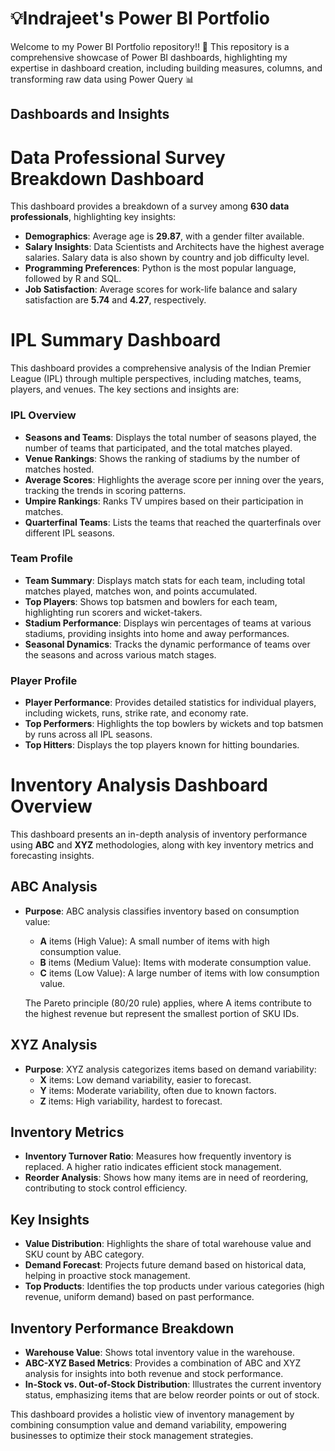 # 💡Indrajeet's Power BI Portfolio

Welcome to my Power BI Portfolio repository!! 🚀
This repository is a comprehensive showcase of Power BI dashboards, highlighting my expertise in dashboard creation, including building measures, columns, and transforming raw data using Power Query 📊

## Dashboards and Insights

# Data Professional Survey Breakdown Dashboard

This dashboard provides a breakdown of a survey among **630 data professionals**, highlighting key insights:

- **Demographics**: Average age is **29.87**, with a gender filter available.
- **Salary Insights**: Data Scientists and Architects have the highest average salaries. Salary data is also shown by country and job difficulty level.
- **Programming Preferences**: Python is the most popular language, followed by R and SQL.
- **Job Satisfaction**: Average scores for work-life balance and salary satisfaction are **5.74** and **4.27**, respectively.

# IPL Summary Dashboard

This dashboard provides a comprehensive analysis of the Indian Premier League (IPL) through multiple perspectives, including matches, teams, players, and venues. The key sections and insights are:

### IPL Overview
- **Seasons and Teams**: Displays the total number of seasons played, the number of teams that participated, and the total matches played.
- **Venue Rankings**: Shows the ranking of stadiums by the number of matches hosted.
- **Average Scores**: Highlights the average score per inning over the years, tracking the trends in scoring patterns.
- **Umpire Rankings**: Ranks TV umpires based on their participation in matches.
- **Quarterfinal Teams**: Lists the teams that reached the quarterfinals over different IPL seasons.

### Team Profile
- **Team Summary**: Displays match stats for each team, including total matches played, matches won, and points accumulated.
- **Top Players**: Shows top batsmen and bowlers for each team, highlighting run scorers and wicket-takers.
- **Stadium Performance**: Displays win percentages of teams at various stadiums, providing insights into home and away performances.
- **Seasonal Dynamics**: Tracks the dynamic performance of teams over the seasons and across various match stages.

### Player Profile
- **Player Performance**: Provides detailed statistics for individual players, including wickets, runs, strike rate, and economy rate.
- **Top Performers**: Highlights the top bowlers by wickets and top batsmen by runs across all IPL seasons.
- **Top Hitters**: Displays the top players known for hitting boundaries.

# Inventory Analysis Dashboard Overview

This dashboard presents an in-depth analysis of inventory performance using **ABC** and **XYZ** methodologies, along with key inventory metrics and forecasting insights.

## ABC Analysis
- **Purpose**: ABC analysis classifies inventory based on consumption value:
  - **A** items (High Value): A small number of items with high consumption value.
  - **B** items (Medium Value): Items with moderate consumption value.
  - **C** items (Low Value): A large number of items with low consumption value.
  
  The Pareto principle (80/20 rule) applies, where A items contribute to the highest revenue but represent the smallest portion of SKU IDs.

## XYZ Analysis
- **Purpose**: XYZ analysis categorizes items based on demand variability:
  - **X** items: Low demand variability, easier to forecast.
  - **Y** items: Moderate variability, often due to known factors.
  - **Z** items: High variability, hardest to forecast.

## Inventory Metrics
- **Inventory Turnover Ratio**: Measures how frequently inventory is replaced. A higher ratio indicates efficient stock management.
- **Reorder Analysis**: Shows how many items are in need of reordering, contributing to stock control efficiency.

## Key Insights
- **Value Distribution**: Highlights the share of total warehouse value and SKU count by ABC category.
- **Demand Forecast**: Projects future demand based on historical data, helping in proactive stock management.
- **Top Products**: Identifies the top products under various categories (high revenue, uniform demand) based on past performance.

## Inventory Performance Breakdown
- **Warehouse Value**: Shows total inventory value in the warehouse.
- **ABC-XYZ Based Metrics**: Provides a combination of ABC and XYZ analysis for insights into both revenue and stock performance.
- **In-Stock vs. Out-of-Stock Distribution**: Illustrates the current inventory status, emphasizing items that are below reorder points or out of stock.

This dashboard provides a holistic view of inventory management by combining consumption value and demand variability, empowering businesses to optimize their stock management strategies.

